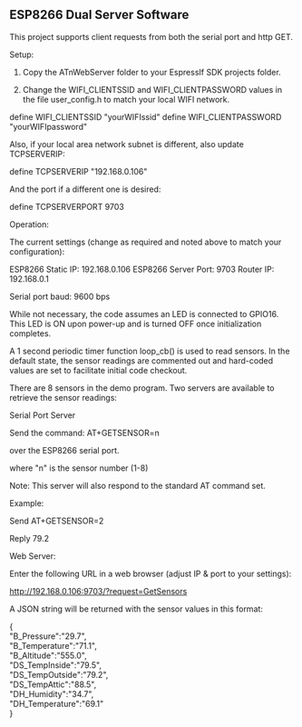 <h2><strong>ESP8266 Dual Server Software</strong></h2>

This project supports client requests from both the serial port and http GET.

Setup:

1. Copy the ATnWebServer folder to your EspressIf SDK projects folder.

2. Change the WIFI_CLIENTSSID and WIFI_CLIENTPASSWORD values in the file user_config.h 
to match your local WIFI network.

define WIFI_CLIENTSSID		"yourWIFIssid"
define WIFI_CLIENTPASSWORD	"yourWIFIpassword"

Also, if your local area network subnet is different, also update TCPSERVERIP:

define TCPSERVERIP			"192.168.0.106"

And the port if a different one is desired:

define TCPSERVERPORT		9703

Operation:

The current settings (change as required and noted above to match your configuration):

ESP8266 Static IP: 192.168.0.106
ESP8266 Server Port: 9703
Router IP: 192.168.0.1

Serial port baud: 9600 bps 

While not necessary, the code assumes an LED is connected to GPIO16. This LED is ON upon 
power-up and is turned OFF once initialization completes.

A 1 second periodic timer function loop_cb() is used to read sensors. In the default state, 
the sensor readings are commented out and hard-coded values are set to facilitate initial code
checkout.

There are 8 sensors in the demo program. Two servers are available to retrieve the sensor 
readings:

<bold>Serial Port Server</bold> 

Send the command: AT+GETSENSOR=n<cr><lf>

over the ESP8266 serial port.

where "n" is the sensor number (1-8)

Note: This server will also respond to the standard AT command set.

Example:

Send
AT+GETSENSOR=2<cr><lf>

Reply
79.2

<bold>Web Server:</bold>

Enter the following URL in a web browser (adjust IP & port to your settings):

http://192.168.0.106:9703/?request=GetSensors

A JSON string will be returned with the sensor values in this format:

{<br>
"B_Pressure":"29.7",<br>
"B_Temperature":"71.1",<br>
"B_Altitude":"555.0",<br>
"DS_TempInside":"79.5",<br>
"DS_TempOutside":"79.2",<br>
"DS_TempAttic":"88.5",<br>
"DH_Humidity":"34.7",<br>
"DH_Temperature":"69.1"<br>
}
